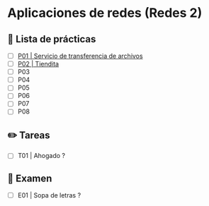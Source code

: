 # Aplicaciones de redes (Redes 2)

## :closed_book: Lista de prácticas
- [ ] [P01 | Servicio de transferencia de archivos](P01/README.md)
- [ ] [P02 | Tiendita](P02/README.md)
- [ ] P03
- [ ] P04
- [ ] P05
- [ ] P06
- [ ] P07
- [ ] P08

## :pencil2: Tareas
- [ ] T01 | Ahogado ?

## :pencil: Examen
- [ ] E01 | Sopa de letras ?